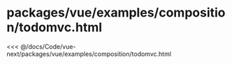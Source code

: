 # packages/vue/examples/composition/todomvc.html

<<< @/docs/Code/vue-next/packages/vue/examples/composition/todomvc.html
